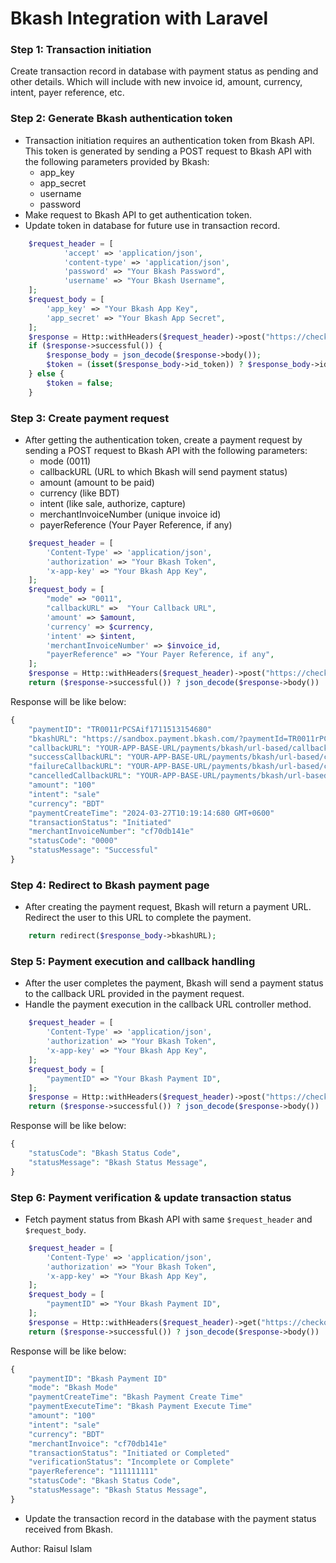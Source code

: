 # Bkash Integration with Laravel


### Step 1: Transaction initiation
Create transaction record in database with payment status as pending and other details.
Which will include with new invoice id, amount, currency, intent, payer reference, etc.


### Step 2: Generate Bkash authentication token
- Transaction initiation requires an authentication token from Bkash API. This token is generated by sending a POST request to Bkash API with the following parameters provided by Bkash:
    - app_key
    - app_secret
    - username
    - password 
- Make request to Bkash API to get authentication token.
- Update token in database for future use in transaction record.
```php
    $request_header = [
            'accept' => 'application/json',
            'content-type' => 'application/json',
            'password' => "Your Bkash Password",
            'username' => "Your Bkash Username",
    ];
    $request_body = [
        'app_key' => "Your Bkash App Key",
        'app_secret' => "Your Bkash App Secret",
    ];
    $response = Http::withHeaders($request_header)->post("https://checkout.sandbox.bka.sh/v1.2.0-beta/checkout/token/grant", $request_body);
    if ($response->successful()) {
        $response_body = json_decode($response->body());
        $token = (isset($response_body->id_token)) ? $response_body->id_token : false;
    } else {
        $token = false;
    }
```
### Step 3: Create payment request
- After getting the authentication token, create a payment request by sending a POST request to Bkash API with the following parameters:
    - mode (0011)
    - callbackURL (URL to which Bkash will send payment status)
    - amount (amount to be paid)
    - currency (like BDT)
    - intent (like sale, authorize, capture)
    - merchantInvoiceNumber (unique invoice id)
    - payerReference (Your Payer Reference, if any)
```php
    $request_header = [
        'Content-Type' => 'application/json',
        'authorization' => "Your Bkash Token",
        'x-app-key' => "Your Bkash App Key",
    ];
    $request_body = [
        "mode" => "0011",
        "callbackURL" =>  "Your Callback URL",
        'amount' => $amount,
        'currency' => $currency,
        'intent' => $intent,
        'merchantInvoiceNumber' => $invoice_id,
        "payerReference" => "Your Payer Reference, if any",
    ];
    $response = Http::withHeaders($request_header)->post("https://checkout.sandbox.bka.sh/v1.2.0-beta/checkout/payment/create", $request_body);
    return ($response->successful()) ? json_decode($response->body()) : false;
```
Response will be like below:
```php
{
    "paymentID": "TR0011rPCSAif1711513154680"
    "bkashURL": "https://sandbox.payment.bkash.com/?paymentId=TR0011rPCSAif1711513154680&hash=f(qh-cTfPjB4MWj8PY8(Ch3JZ4KHcVcEpmMGsgYpx9p)TAk4M5SDxURRJegxtFf)O)3BOi0)aVR.f4)9bXbawvS9ja!3D-l0MNTG1711513154680&mode=0011&apiVersion=v1.2.0-beta"
    "callbackURL": "YOUR-APP-BASE-URL/payments/bkash/url-based/callback/cf70db141e"
    "successCallbackURL": "YOUR-APP-BASE-URL/payments/bkash/url-based/callback/cf70db141e?paymentID=TR0011rPCSAif1711513154680&status=success"
    "failureCallbackURL": "YOUR-APP-BASE-URL/payments/bkash/url-based/callback/cf70db141e?paymentID=TR0011rPCSAif1711513154680&status=failure"
    "cancelledCallbackURL": "YOUR-APP-BASE-URL/payments/bkash/url-based/callback/cf70db141e?paymentID=TR0011rPCSAif1711513154680&status=cancel"
    "amount": "100"
    "intent": "sale"
    "currency": "BDT"
    "paymentCreateTime": "2024-03-27T10:19:14:680 GMT+0600"
    "transactionStatus": "Initiated"
    "merchantInvoiceNumber": "cf70db141e"
    "statusCode": "0000"
    "statusMessage": "Successful"
}

```
### Step 4: Redirect to Bkash payment page
- After creating the payment request, Bkash will return a payment URL. Redirect the user to this URL to complete the payment.
```php
    return redirect($response_body->bkashURL);
```
### Step 5: Payment execution and callback handling
- After the user completes the payment, Bkash will send a payment status to the callback URL provided in the payment request.
- Handle the payment execution in the callback URL controller method.
```php
    $request_header = [
        'Content-Type' => 'application/json',
        'authorization' => "Your Bkash Token",
        'x-app-key' => "Your Bkash App Key",
    ];
    $request_body = [
        "paymentID" => "Your Bkash Payment ID",
    ];
    $response = Http::withHeaders($request_header)->post("https://checkout.sandbox.bka.sh/v1.2.0-beta/checkout/payment/execute", $request_body);
    return ($response->successful()) ? json_decode($response->body()) : false;
```
Response will be like below:
```php
{
    "statusCode": "Bkash Status Code",
    "statusMessage": "Bkash Status Message",
}
```
### Step 6: Payment verification & update transaction status
- Fetch payment status from Bkash API with same `$request_header` and `$request_body`.
```php
    $request_header = [
        'Content-Type' => 'application/json',
        'authorization' => "Your Bkash Token",
        'x-app-key' => "Your Bkash App Key",
    ];
    $request_body = [
        "paymentID" => "Your Bkash Payment ID",
    ];
    $response = Http::withHeaders($request_header)->get("https://checkout.sandbox.bka.sh/v1.2.0-beta/checkout/payment/query");
    return ($response->successful()) ? json_decode($response->body()) : false;
```
Response will be like below:
```php
{
    "paymentID": "Bkash Payment ID"
    "mode": "Bkash Mode"
    "paymentCreateTime": "Bkash Payment Create Time"
    "paymentExecuteTime": "Bkash Payment Execute Time"
    "amount": "100"
    "intent": "sale"
    "currency": "BDT"
    "merchantInvoice": "cf70db141e"
    "transactionStatus": "Initiated or Completed"
    "verificationStatus": "Incomplete or Complete"
    "payerReference": "111111111"
    "statusCode": "Bkash Status Code",
    "statusMessage": "Bkash Status Message",
}
```
- Update the transaction record in the database with the payment status received from Bkash.

Author:
Raisul Islam